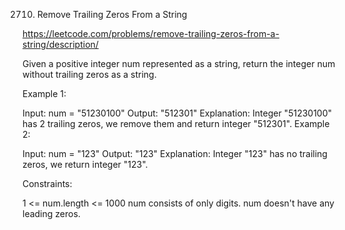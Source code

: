 2710. Remove Trailing Zeros From a String

https://leetcode.com/problems/remove-trailing-zeros-from-a-string/description/

Given a positive integer num represented as a string, return the integer num without trailing zeros as a string.

 

Example 1:

Input: num = "51230100"
Output: "512301"
Explanation: Integer "51230100" has 2 trailing zeros, we remove them and return integer "512301".
Example 2:

Input: num = "123"
Output: "123"
Explanation: Integer "123" has no trailing zeros, we return integer "123".
 

Constraints:

1 <= num.length <= 1000
num consists of only digits.
num doesn't have any leading zeros.
